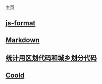 <title></title>
<link href="assets/css/page.css" rel="stylesheet" />
<div class="item-header">主页</div>

## [js-format](./js-format)

## [Markdown](./markdown)

## [统计用区划代码和城乡划分代码](https://wenku.baidu.com/view/53c04ad56037ee06eff9aef8941ea76e58fa4ab3)

## [Coold](http://www.coolde.cn)

<div class="foot-image"></div>
